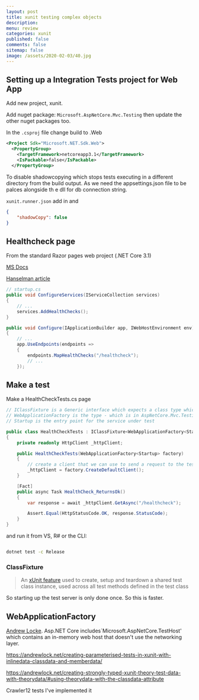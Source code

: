 ```yaml
---
layout: post
title: xunit testing complex objects 
description: 
menu: review
categories: xunit 
published: false 
comments: false     
sitemap: false
image: /assets/2020-02-03/40.jpg
---
```


<!-- ![alt text](/assets/2020-02-03/41.jpg "Choosing an image"){:width="600px"} -->

## Setting up a Integration Tests project for Web App

Add new project, xunit.

Add nuget package: `Microsoft.AspNetCore.Mvc.Testing` then update the other nuget packages too.

In the `.csproj` file change build to .Web

```xml
<Project Sdk="Microsoft.NET.Sdk.Web">
  <PropertyGroup>
    <TargetFramework>netcoreapp3.1</TargetFramework>
    <IsPackable>false</IsPackable>
  </PropertyGroup>
```

To disable shadowcopying which stops tests executing in a different directory from the build output. As we need the appsettings.json file to be palces alongside th e dll for db connection string.

`xunit.runner.json` add in and

```json
{
	"shadowCopy": false
}
```

## Healthcheck page

From the standard Razor pages web project (.NET Core 3.1)

[MS Docs](https://docs.microsoft.com/en-us/aspnet/core/host-and-deploy/health-checks?view=aspnetcore-3.1)

[Hanselman article](https://www.hanselman.com/blog/HowToSetUpASPNETCore22HealthChecksWithBeatPulsesAspNetCoreDiagnosticsHealthChecks.aspx)

```cs
// startup.cs
public void ConfigureServices(IServiceCollection services)
{
    // ...
    services.AddHealthChecks();
}

public void Configure(IApplicationBuilder app, IWebHostEnvironment env)
{
    // ...
    app.UseEndpoints(endpoints =>
    {
        endpoints.MapHealthChecks("/healthcheck");
        // ...
    });

```

## Make a test

Make a HealthCheckTests.cs page

```cs
// IClassFixture is a Generic interface which expects a class type which will act as a fixture
// WebApplicationFactory is the type - which is in AspNetCore.Mvc.Testing
// Startup is the entry point for the service under test

public class HealthCheckTests : IClassFixture<WebApplicationFactory<Startup>>
{
    private readonly HttpClient _httpClient;

    public HealthCheckTests(WebApplicationFactory<Startup> factory)
    {
        // create a client that we can use to send a request to the test server
        _httpClient = factory.CreateDefaultClient();
    }

    [Fact]
    public async Task HealthCheck_ReturnsOk()
    {
        var response = await _httpClient.GetAsync("/healthcheck");

        Assert.Equal(HttpStatusCode.OK, response.StatusCode);
    }
}

```

and run it from VS, R# or the CLI:

```bash

dotnet test -c Release

```

### ClassFixture

> An [xUnit feature](https://xunit.net/docs/shared-context) used to create, setup and teardown a shared test class instance, used across all test methods defined in the test class

So starting up the test server is only done once. So this is faster.

## WebApplicationFactory

[Andrew Locke](https://andrewlock.net/converting-integration-tests-to-net-core-3/). Asp.NET Core includes`Microsoft.AspNetCore.TestHost' which contains an in-memory web host that doesn't use the networking layer.




https://andrewlock.net/creating-parameterised-tests-in-xunit-with-inlinedata-classdata-and-memberdata/


https://andrewlock.net/creating-strongly-typed-xunit-theory-test-data-with-theorydata/#using-theorydata-with-the-classdata-attribute

Crawler12 tests I've implemented it
